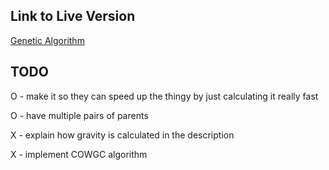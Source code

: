 ## Link to Live Version

[Genetic Algorithm]([https://escapetoearth.herokuapp.com/](https://finnstjohn.dev/pages/escape-to-earth/index.html))

## TODO
O - make it so they can speed up the thingy by just calculating it really fast

O - have multiple pairs of parents

X - explain how gravity is calculated in the description

X - implement COWGC algorithm
